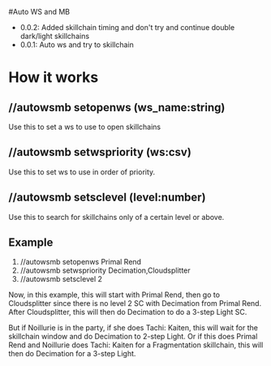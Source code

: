 #Auto WS and MB

- 0.0.2: Added skillchain timing and don't try and continue double dark/light skillchains
- 0.0.1: Auto ws and try to skillchain

# How it works

## //autowsmb setopenws (ws_name:string)

Use this to set a ws to use to open skillchains

## //autowsmb setwspriority (ws:csv)

Use this to set ws to use in order of priority. 

## //autowsmb setsclevel (level:number)

Use this to search for skillchains only of a certain level or above.

## Example

1. //autowsmb setopenws Primal Rend
2. //autowsmb setwspriority Decimation,Cloudsplitter
3. //autowsmb setsclevel 2

Now, in this example, this will start with Primal Rend, then go to Cloudsplitter since there is no level 2 SC with Decimation from Primal Rend. After Cloudsplitter, this will then do Decimation to do a 3-step Light SC.

But if Noillurie is in the party, if she does Tachi: Kaiten, this will wait for the skillchain window and do Decimation to 2-step Light. Or if this does Primal Rend and Noillurie does Tachi: Kaiten for a Fragmentation skillchain, this will then do Decimation for a 3-step Light.